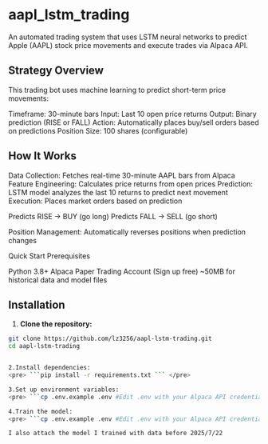 # aapl_lstm_trading
An automated trading system that uses LSTM neural networks to predict Apple (AAPL) stock price movements and execute trades via Alpaca API.

## Strategy Overview
This trading bot uses machine learning to predict short-term price movements:

Timeframe: 30-minute bars
Input: Last 10 open price returns
Output: Binary prediction (RISE or FALL)
Action: Automatically places buy/sell orders based on predictions
Position Size: 100 shares (configurable)

## How It Works

Data Collection: Fetches real-time 30-minute AAPL bars from Alpaca
Feature Engineering: Calculates price returns from open prices
Prediction: LSTM model analyzes the last 10 returns to predict next movement
Execution: Places market orders based on prediction

Predicts RISE → BUY (go long)
Predicts FALL → SELL (go short)


Position Management: Automatically reverses positions when prediction changes

Quick Start
Prerequisites

Python 3.8+
Alpaca Paper Trading Account (Sign up free)
~50MB for historical data and model files

## Installation

1. **Clone the repository:**
```bash
git clone https://github.com/lz3256/aapl-lstm-trading.git
cd aapl-lstm-trading


2.Install dependencies:
<pre> ```pip install -r requirements.txt ``` </pre>

3.Set up environment variables:
<pre> ```cp .env.example .env #Edit .env with your Alpaca API credentials``` </pre>

4.Train the model:
<pre> ```cp .env.example .env #Edit .env with your Alpaca API credentials``` </pre>

I also attach the model I trained with data before 2025/7/22

